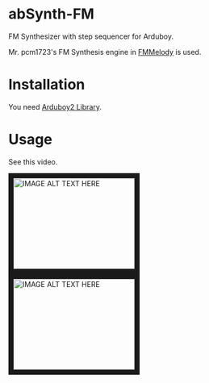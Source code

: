 # abSynth-FM
FM Synthesizer with step sequencer for Arduboy.

Mr. pcm1723's FM Synthesis engine in [FMMelody](http://www.geocities.jp/pcm1723/html/fmmelody.htm) is used.
# Installation
You need [Arduboy2 Library](https://github.com/MLXXXp/Arduboy2).

# Usage
See this video.

<a href="http://www.youtube.com/watch?feature=player_embedded&v=sLkr5ASdnj8" target="_blank"><img src="http://img.youtube.com/vi/sLkr5ASdnj8/0.jpg" alt="IMAGE ALT TEXT HERE" width="240" height="180" border="10" /></a>
<a href="http://www.youtube.com/watch?feature=player_embedded&v=x0wAuAnk9Uw" target="_blank"><img src="http://img.youtube.com/vi/x0wAuAnk9Uw/0.jpg" alt="IMAGE ALT TEXT HERE" width="240" height="180" border="10" /></a>
